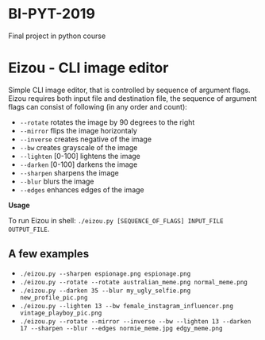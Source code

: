 # BI-PYT-2019
Final project in python course

# Eizou - CLI image editor

Simple CLI image editor, that is controlled by sequence of argument flags. Eizou requires both input file and destination file, the sequence of argument flags can consist of following (in any order and count):

* `--rotate`           rotates the image by 90 degrees to the right
* `--mirror`           flips the image horizontaly
* `--inverse`          creates negative of the image
* `--bw`               creates grayscale of the image
* `--lighten` [0-100]  lightens the image
* `--darken` [0-100]   darkens the image
* `--sharpen`          sharpens the image
* `--blur`             blurs the image
* `--edges`            enhances edges of the image

**Usage**

To run Eizou in shell: `./eizou.py [SEQUENCE_OF_FLAGS] INPUT_FILE OUTPUT_FILE`.

## A few examples

* `./eizou.py --sharpen espionage.png espionage.png`
* `./eizou.py --rotate --rotate australian_meme.png normal_meme.png`
* `./eizou.py --darken 35 --blur my_ugly_selfie.png new_profile_pic.png`
* `./eizou.py --lighten 13 --bw female_instagram_influencer.png vintage_playboy_pic.png`
* `./eizou.py --rotate --mirror --inverse --bw --lighten 13 --darken 17 --sharpen --blur --edges normie_meme.jpg edgy_meme.png`
